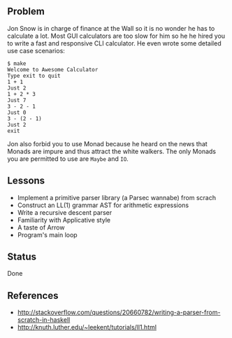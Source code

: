 ## Problem

Jon Snow is in charge of finance at the Wall so it is no wonder he has to
calculate a lot. Most GUI calculators are too slow for him so he he hired you
to write a fast and responsive CLI calculator. He even wrote some detailed use
case scenarios:

    $ make
    Welcome to Awesome Calculator
    Type exit to quit
    1 + 1
    Just 2
    1 + 2 * 3
    Just 7
    3 - 2 - 1
    Just 0
    3 - (2 - 1)
    Just 2
    exit

Jon also forbid you to use Monad because he heard on the news that Monads are
impure and thus attract the white walkers. The only Monads you are permitted to
use are `Maybe` and `IO`.

## Lessons

- Implement a primitive parser library (a Parsec wannabe) from scrach
- Construct an LL(1) grammar AST for arithmetic expressions
- Write a recursive descent parser
- Familiarity with Applicative style
- A taste of Arrow
- Program's main loop

## Status

Done

## References

- http://stackoverflow.com/questions/20660782/writing-a-parser-from-scratch-in-haskell
- http://knuth.luther.edu/~leekent/tutorials/ll1.html